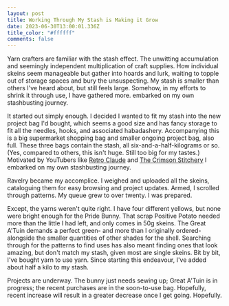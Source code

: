 ```yaml
---
layout: post
title: Working Through My Stash is Making it Grow
date: 2023-06-30T13:00:01.336Z
title_color: "#ffffff"
comments: false
---
```

Yarn crafters are familiar with the stash effect. The unwitting accumulation and seemingly independent multiplication of craft supplies. How individual skeins seem manageable but gather into hoards and lurk, waiting to topple out of storage spaces and bury the unsuspecting. My stash is smaller than others I've heard about, but still feels large. Somehow, in my efforts to shrink it through use, I have gathered more. embarked on my own stashbusting journey.

I﻿t started out simply enough. I decided I wanted to fit my stash into the new project bag I'd bought, which seems a good size and has fancy storage to fit all the needles, hooks, and associated habadashery. Accompanying this is a big supermarket shopping bag and smaller ongoing project bag, also full. These three bags contain the stash, all six-and-a-half-kilograms or so. (Yes, compared to others, this isn't huge. Still too big for my tastes.) Motivated by YouTubers like [Retro Claude](https://www.youtube.com/playlist?list=PLIpjXi4a4nTRZe41dSvAlAxCW1lyEKaUo) and [The Crimson Stitchery](https://www.youtube.com/playlist?list=PL1VxpiMcBXBPGMdDoSi63QK5ZRTgISf-6) I embarked on my own stashbusting journey.

R﻿avelry became my accomplice. I weighed and uploaded all the skeins, cataloguing them for easy browsing and project updates. Armed, I scrolled through patterns. My queue grew to over twenty. I was prepared.

E﻿xcept, the yarns weren't quite right. I have four different yellows, but none were bright enough for the Pride Bunny. That scrap Positive Potato needed more than the little I had left, and only comes in 50g skeins. The Great A'Tuin demands a perfect green- and more than I originally ordered- alongside the smaller quantities of other shades for the shell. Searching through for the patterns to find uses has also meant finding ones that look amazing, but don't match my stash, given most are single skeins. Bit by bit, I've bought yarn to use yarn. Since starting this endeavour, I've added about half a kilo to my stash.

Projects are underway. The bunny just needs sewing up; Great A'Tuin is in progress; the recent purchases are in the soon-to-use bag. Hopefully, recent increase will result in a greater decrease once I get going. Hopefully. [](https://www.youtube.com/playlist?list=PL1VxpiMcBXBPGMdDoSi63QK5ZRTgISf-6)